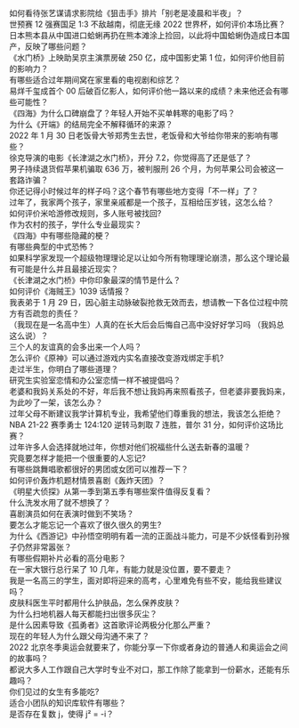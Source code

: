 如何看待张艺谋请求影院给《狙击手》排片「别老是凌晨和半夜」？  
世预赛 12 强赛国足 1:3 不敌越南，彻底无缘 2022 世界杯，如何评价本场比赛？  
日本熊本县从中国进口蛤蜊再扔在熊本滩涂上捡回，以此将中国蛤蜊伪造成日本国产，反映了哪些问题？  
《水门桥》上映助吴京主演票房破 250 亿，成中国影史第 1 位，如何评价他目前的影响力？  
有哪些适合过年期间窝在家里看的电视剧和综艺？  
易烊千玺成首个 00 后破百亿影人，如何评价他一路以来的成绩？未来他还会有哪些可能性？  
《四海》为什么口碑崩盘了？年轻人开始不买单韩寒的电影了吗？  
为什么《开端》的结局完全不解释循环的来源？  
2022 年 1 月 30 日老饭骨大爷郑秀生去世，老饭骨和大爷给你带来的影响有哪些？  
徐克导演的电影《长津湖之水门桥》，开分 7.2，你觉得高了还是低了？  
男子持续退货假苹果机骗取 636 万，被判服刑 26 个月，为何苹果公司会被这一套路诈骗？  
你还记得小时候过年的样子吗？这个春节有哪些地方变得「不一样」了？  
过年了，我家两个孩子，家里亲戚都是一个孩子，互相给压岁钱，这怎么给？  
如何评价米哈游修改规则，多人账号被找回?  
作为农村的孩子，学什么专业最现实？  
《四海》中有哪些隐藏的梗？  
有哪些典型的中式恐怖？  
如果科学家发现一个超级物理理论足以让如今所有物理理论崩溃，那么这个理论最有可能是什么并且最接近现实？  
《长津湖之水门桥》中你印象最深的情节是什么？  
如何评价《海贼王》1039 话情报？  
我表弟于 1 月 29 日，因心脏主动脉破裂抢救无效而去，想请教一下各位过程中院方有否疏忽的责任？  
（我现在是一名高中生）人真的在长大后会后悔自己高中没好好学习吗 （我妈总这么说）？  
三个人的友谊真的会多出来一个人吗？  
怎么评价《原神》可以通过游戏内实名直接改变游戏绑定手机?  
走过半生，你明白了哪些道理？  
研究生实验室恋情和办公室恋情一样不被提倡吗？  
老婆和我妈关系处的不好，年后我不想让我妈再来照看孩子，但老婆非要我妈来，为此吵了一架，该怎么办？  
过年父母不断建议我学计算机专业，我希望他们尊重我的想法，我该怎么拒绝？  
NBA 21-22 赛季勇士 124:120 逆转马刺取 7 连胜，普尔 31 分，如何评价这场比赛？  
过年许多人会选择就地过年，你想对他们祝福些什么送去新春的温暖？  
究竟要怎样才能把一个很重要的人忘记?  
有哪些跳舞唱歌都很好的男团或女团可以推荐一下？  
如何评价轰炸机题材情景喜剧《轰炸天团》？  
《明星大侦探》从第一季到第五季有哪些案件值得反复看？  
什么洗发水用了就不想换了？  
喜剧演员如何在表演时做到不笑场？  
要怎么才能忘记一个喜欢了很久很久的男生?  
为什么《西游记》中孙悟空明明有着一流的正面战斗能力，可是不少妖怪看到孙猴子仍然非常嚣张？  
有哪些假期补片必看的高分电影？  
在一家大银行总行呆了 10 几年，有能力就是没位置，要不要走？  
我是一名高三的学生，面对即将迎来的高考，心里难免有些不安，能给我些建议吗？  
皮肤科医生平时都用什么护肤品，怎么保养皮肤？  
为什么扫地机器人每天都能扫出很多灰尘？  
是什么因素导致《孤勇者》这首歌评论两极分化那么严重？  
现在的年轻人为什么跟父母沟通不来了？  
2022 北京冬季奥运会就要来了，你能分享一下你或者身边的普通人和奥运会之间的故事吗？  
都说大多人工作跟自己大学时专业不对口，那工作除了能拿到一份薪水，还能有乐趣吗？  
你们见过的女生有多能吃?  
适合小团队的知识库软件有哪些？  
是否存在复数 j，使得 j² = -i？  
